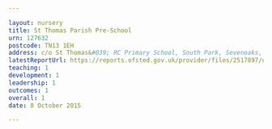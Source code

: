 ```yaml
---

layout: nursery
title: St Thomas Parish Pre-School
urn: 127632
postcode: TN13 1EH
address: c/o St Thomas&#039; RC Primary School, South Park, Sevenoaks, Kent, TN13 1EH
latestReportUrl: https://reports.ofsted.gov.uk/provider/files/2517897/urn/127632.pdf
teaching: 1
development: 1
leadership: 1
outcomes: 1
overall: 1
date: 8 October 2015

---
```

